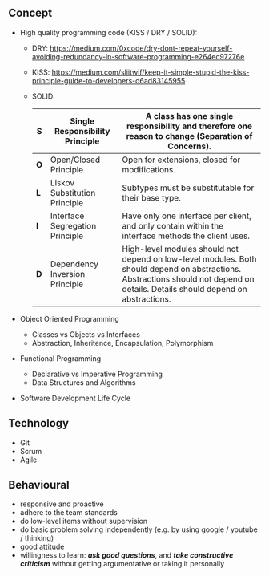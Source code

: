 ## Concept
- High quality programming code (KISS / DRY / SOLID):
   - DRY: https://medium.com/0xcode/dry-dont-repeat-yourself-avoiding-redundancy-in-software-programming-e264ec97276e
   - KISS: https://medium.com/sliitwif/keep-it-simple-stupid-the-kiss-principle-guide-to-developers-d6ad83145955
   - SOLID:

        | **S** | Single Responsibility Principle | A class has one single responsibility and therefore one reason to change (Separation of Concerns). |
        |--|--|--|
        | **O** | Open/Closed Principle | Open for extensions, closed for modifications.
        | **L** | Liskov Substitution Principle | Subtypes must be substitutable for their base type. |
        | **I** | Interface Segregation Principle | Have only one interface per client, and only contain within the interface methods the client uses. |
        | **D** | Dependency Inversion Principle | High-level modules should not depend on low-level modules. Both should depend on abstractions. Abstractions should not depend on details. Details should depend on abstractions. | 

- Object Oriented Programming
    - Classes vs Objects vs Interfaces
    - Abstraction, Inheritence, Encapsulation, Polymorphism
- Functional Programming
    - Declarative vs Imperative Programming
    - Data Structures and Algorithms
- Software Development Life Cycle

## Technology
- Git
- Scrum
- Agile

##  Behavioural
- responsive and proactive
- adhere to the team standards
- do low-level items without supervision
- do basic problem solving independently (e.g. by using google / youtube / thinking)
- good attitude  
- willingness to learn: **_ask good questions_**, and **_take constructive criticism_** without getting argumentative or taking it personally

